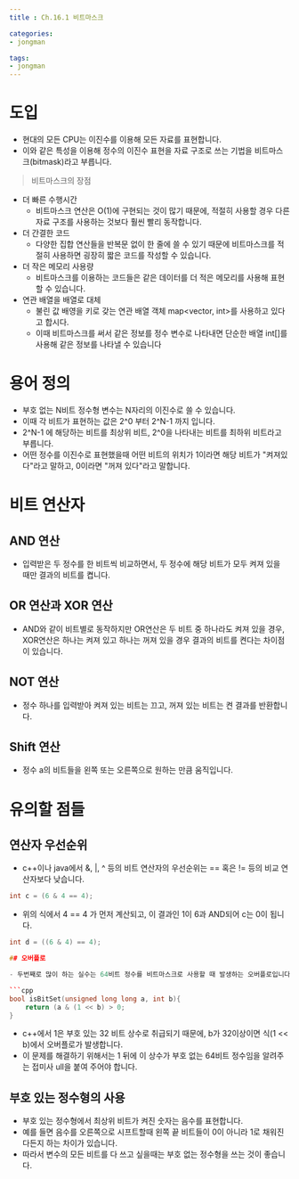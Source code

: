 ```yaml
---
title : Ch.16.1 비트마스크

categories:
- jongman

tags:
- jongman
---
```


# 도입

- 현대의 모든 CPU는 이진수를 이용해 모든 자료를 표현합니다.
- 이와 같은 특성을 이용해 정수의 이진수 표현을 자료 구조로 쓰는 기법을 비트마스크(bitmask)라고
  부릅니다.

> 비트마스크의 장점
- 더 빠른 수행시간
    - 비트마스크 연산은 O(1)에 구현되는 것이 많기 때문에, 적절히 사용할 경우 다른 자료 구조를
      사용하는 것보다 훨씬 빨리 동작합니다.
- 더 간결한 코드
    - 다양한 집합 연산들을 반복문 없이 한 줄에 쓸 수 있기 때문에 비트마스크를 적절히 사용하면 굉장히
      짧은 코드를 작성할 수 있습니다.
- 더 작은 메모리 사용량
    - 비트마스크를 이용하는 코드들은 같은 데이터를 더 적은 메모리를 사용해 표현할 수 있습니다.
- 연관 배열을 배열로 대체
    - 불린 값 배영을 키로 갖는 연관 배열 객체 map<vector<bool>, int>를 사용하고 있다고 합시다.
    - 이때 비트마스크를 써서 같은 정보를 정수 변수로 나타내면 단순한 배열 int[]를 사용해 같은 정보를
      나타낼 수 있습니다

# 용어 정의

- 부호 없는 N비트 정수형 변수는 N자리의 이진수로 쓸 수 있습니다.
- 이때 각 비트가 표현하는 값은 2^0 부터 2^N-1 까지 입니다.
- 2^N-1 에 해당하는 비트를 최상위 비트, 2^0을 나타내는 비트를 최하위 비트라고 부릅니다.
- 어떤 정수를 이진수로 표현했을때 어떤 비트의 위치가 1이라면 해당 비트가 "켜져있다"라고 말하고,
  0이라면 "꺼져 있다"라고 말합니다.

# 비트 연산자

## AND 연산

- 입력받은 두 정수를 한 비트씩 비교하면서, 두 정수에 해당 비트가 모두 켜져 있을 때만 결과의 비트를
  켭니다.

## OR 연산과 XOR 연산

- AND와 같이 비트별로 동작하지만 OR연산은 두 비트 중 하나라도 켜져 있을 경우, XOR연산은 하나는 켜져
  있고 하나는 꺼져 있을 경우 결과의 비트를 켠다는 차이점이 있습니다.

## NOT 연산

- 정수 하나를 입력받아 켜져 있는 비트는 끄고, 꺼져 있는 비트는 켠 결과를 반환합니다.

## Shift 연산

- 정수 a의 비트들을 왼쪽 또는 오른쪽으로 원하는 만큼 움직입니다.

# 유의할 점들

## 연산자 우선순위

- c++이나 java에서 &, |, ^ 등의 비트 연산자의 우선순위는 == 혹은 != 등의 비교 연산자보다 낮습니다.

```cpp
int c = (6 & 4 == 4);
```

- 위의 식에서 4 == 4 가 먼저 계산되고, 이 결과인 1이 6과 AND되어 c는 0이 됩니다.

```cpp
int d = ((6 & 4) == 4);

## 오버플로

- 두번째로 많이 하는 실수는 64비트 정수를 비트마스크로 사용할 때 발생하는 오버플로입니다.

```cpp
bool isBitSet(unsigned long long a, int b){
    return (a & (1 << b) > 0;
}
```

- c++에서 1은 부호 있는 32 비트 상수로 취급되기 때문에, b가 32이상이면 식(1 << b)에서 오버플로가
  발생합니다.
- 이 문제를 해결하기 위해서는 1 뒤에 이 상수가 부호 없는 64비트 정수임을 알려주는 접미사 ull을 붙여
  주어야 합니다.

## 부호 있는 정수형의 사용

- 부호 있는 정수형에서 최상위 비트가 켜진 숫자는 음수를 표현합니다.
- 예를 들면 음수를 오른쪽으로 시프트할때 왼쪽 끝 비트들이 0이 아니라 1로 채워진다든지 하는 차이가
  있습니다.
- 따라서 변수의 모든 비트를 다 쓰고 싶을때는 부호 없는 정수형을 쓰는 것이 좋습니다.
